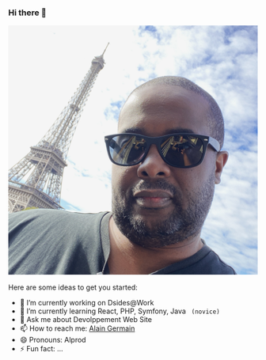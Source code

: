 ### Hi there 👋
![Icon](https://github.com/Alprod/Alprod/blob/19692868cb25eda0e154fda4fc07046f989d7c49/img/D4A602EF-0FD9-4416-8DDC-03E562F6F559.jpg)


Here are some ideas to get you started:

- 🔭 I’m currently working on Dsides@Work
- 🌱 I’m currently learning React, PHP, Symfony, Java ``` (novice)```
- 💬 Ask me about Devolppement Web Site
- 📫 How to reach me: [Alain Germain](mailto:alprod81@gmail.com)
- 😄 Pronouns: Alprod
- ⚡ Fun fact: ...

